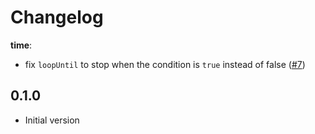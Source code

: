 # Changelog

**time**:

- fix `loopUntil` to stop when the condition is `true` instead of false ([#7](https://github.com/Aceworks-Studio/roblox-utils/pull/7))

## 0.1.0

- Initial version
